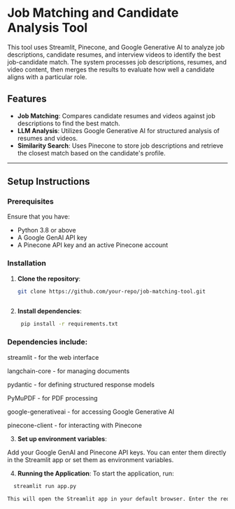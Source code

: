 # Job Matching and Candidate Analysis Tool

This tool uses Streamlit, Pinecone, and Google Generative AI to analyze job descriptions, candidate resumes, and interview videos to identify the best job-candidate match. The system processes job descriptions, resumes, and video content, then merges the results to evaluate how well a candidate aligns with a particular role.

## Features

- **Job Matching**: Compares candidate resumes and videos against job descriptions to find the best match.
- **LLM Analysis**: Utilizes Google Generative AI for structured analysis of resumes and videos.
- **Similarity Search**: Uses Pinecone to store job descriptions and retrieve the closest match based on the candidate's profile.

---

## Setup Instructions

### Prerequisites

Ensure that you have:
- Python 3.8 or above
- A Google GenAI API key
- A Pinecone API key and an active Pinecone account

### Installation

1. **Clone the repository**:
   ```bash
   git clone https://github.com/your-repo/job-matching-tool.git
  

2. **Install dependencies**:
   ```bash
    pip install -r requirements.txt

### Dependencies include:

streamlit - for the web interface

langchain-core - for managing documents

pydantic - for defining structured response models

PyMuPDF - for PDF processing

google-generativeai - for accessing Google Generative AI

pinecone-client - for interacting with Pinecone


3. **Set up environment variables**:

Add your Google GenAI and Pinecone API keys. You can enter them directly in the Streamlit app or set them as environment variables.

4. **Running the Application**:
To start the application, run:
 ```bash
   streamlit run app.py

This will open the Streamlit app in your default browser. Enter the required API keys in the sidebar, and you’re ready to start using the tool.
